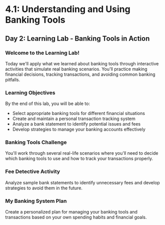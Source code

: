 # 4.1: Understanding and Using Banking Tools

## Day 2: Learning Lab - Banking Tools in Action

### Welcome to the Learning Lab!

Today we'll apply what we learned about banking tools through interactive activities that simulate real banking scenarios. You'll practice making financial decisions, tracking transactions, and avoiding common banking pitfalls.

### Learning Objectives

By the end of this lab, you will be able to:

- Select appropriate banking tools for different financial situations
- Create and maintain a personal transaction tracking system
- Analyze a bank statement to identify potential issues and fees
- Develop strategies to manage your banking accounts effectively

### Banking Tools Challenge

You'll work through several real-life scenarios where you'll need to decide which banking tools to use and how to track your transactions properly.

### Fee Detective Activity

Analyze sample bank statements to identify unnecessary fees and develop strategies to avoid them in the future.

### My Banking System Plan

Create a personalized plan for managing your banking tools and transactions based on your own spending habits and financial goals.